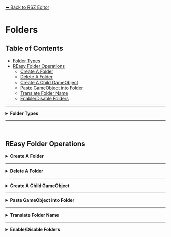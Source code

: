 [⬅️ Back to RSZ Editor](./RSZ-Editor.md)

# Folders

## Table of Contents

- [Folder Types](#folder-types)
- [REasy Folder Operations](#reasy-folder-operations)
  - [Create A Folder](#create-a-folder)
  - [Delete A Folder](#delete-a-folder)
  - [Create A Child GameObject](#create-a-child-gameobject)
  - [Paste GameObject into Folder](#paste-gameobject-into-folder)
  - [Translate Folder Name](#translate-folder-name)
  - [Enable/Disable Folders](#enabledisable-folders)

---

<details>
<summary><strong>Folder Types</strong></summary>

In RSZ files, Folders may:

- Be empty. 

    <img src="../../media/empty_folder.png" alt="Empty folder" width="300"/>

    <br>
- Reference an external .scn file. 

    <img src="../../media/folder_external_reference.png" alt="External Reference folder" height="190"/>

    <br>

- Contain other Folders/GameObjects.

    <img src="../../media/populated_folder.png" alt="Populated folder" height="160"/>

</details>

---

<br>

## REasy Folder Operations

<details>
<summary><strong>Create A Folder</strong></summary>

You can create a Folder either:

- By right-clicking the main "Folders" node and creating a normal Folder:

    <img src="../../media/create_folder_from_root.png" alt="Create folder" />

<br>

- By right-clicking any Folder and creating a sub-Folder:

    <img src="../../media/create_subfolder.png" alt="Create sub-folder" />
    
<br>
</details>

---

<details>
<summary><strong>Delete A Folder</strong></summary>

<br>

When deleting a Folder, all of its children will be deleted (nested sub-Folders and GameObjects). 

Right click the Folder then choose **Delete Folder**:

<img src="../../media/create_subfolder.png" alt="Create sub-folder" />
    
</details>

---

<details>
<summary><strong>Create A Child GameObject</strong></summary>

<br>

To create a GameObject under a Folder, first right click the Folder and choose **Create GameObject**:

<img src="../../media/folder_create_gameobject_1.png" alt="Create GameObject in Folder 1" />

<br>

Then choose a name for the new GameObject, and click **OK**:

<img src="../../media/folder_create_gameobject_2.png" alt="Create GameObject in Folder 2" />

<br>

You will see the new GameObject in the **children** node of your Folder:

<img src="../../media/folder_create_gameobject_3.png" alt="Create GameObject in Folder 3" />

<br>
</details>

--- 

<details>
<summary><strong>Paste GameObject into Folder</strong></summary>

If you have previously copied a GameObject, you can paste it as a child in your Folder.
It will then appear in the **children** node.

<br>
</details>

---

<details>
<summary><strong>Translate Folder Name</strong></summary>

You can translate names of Folders (make sure to choose your preferred language in **File**>**Settings**).

First, right click the Folder and choose **Translate Name**:

<img src="../../media/translate_folder_1.png" alt="Create GameObject in Folder 3" />

<br>

You will then see the name in your chosen language (English here):

<img src="../../media/translate_folder_2.png" alt="Create GameObject in Folder 3" />

<br>
</details>

---

<details>
<summary><strong>Enable/Disable Folders</strong></summary>

There are usually 3 toggles (**Update**, **Draw** and **Standby**).

When a Folder is disabled, it will not be used and none of its children will be active.

Make sure to have all three toggles enabled if you want a folder to be active:

<img src="../../media/folder_toggle.png" alt="Create GameObject in Folder 3" height="220"/>
</details>


